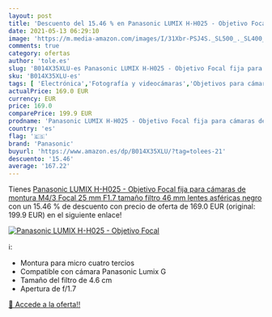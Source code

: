 ```yaml
---
layout: post
title: 'Descuento del 15.46 % en Panasonic LUMIX H-H025 - Objetivo Focal '
date: 2021-05-13 06:29:10
image: 'https://m.media-amazon.com/images/I/31Xbr-PSJ4S._SL500_._SL400_.jpg'
comments: true
category: ofertas
author: 'tole.es'
slug: 'B014X35XLU-es Panasonic LUMIX H-H025 - Objetivo Focal fija para cámaras...'
sku: 'B014X35XLU-es'
tags: [ 'Electrónica','Fotografía y videocámaras','Objetivos para cámaras','Objetivos para cámaras EVIL','Objetivos para cámaras y videocámaras','panasonic', ]
actualPrice: 169.0 EUR
currency: EUR
price: 169.0
comparePrice: 199.9 EUR
prodname: 'Panasonic LUMIX H-H025 - Objetivo Focal fija para cámaras de montura M4/3  Focal 25 mm  F1.7  tamaño filtro 46 mm  lentes asféricas   negro'
country: 'es'
flag: '🇪🇸'
brand: 'Panasonic'
buyurl: 'https://www.amazon.es/dp/B014X35XLU/?tag=tolees-21'
descuento: '15.46'
average: '167.22'
---
```


Tienes [Panasonic LUMIX H-H025 - Objetivo Focal fija para cámaras de montura M4/3  Focal 25 mm  F1.7  tamaño filtro 46 mm  lentes asféricas   negro](https://www.amazon.es/dp/B014X35XLU/?tag=tolees-21) con un 15.46 % de descuento con precio de oferta de 169.0 EUR (original: 199.9 EUR) en el siguiente enlace!

[![Panasonic LUMIX H-H025 - Objetivo Focal ](https://m.media-amazon.com/images/I/31Xbr-PSJ4S._SL500_._SL400_.jpg)](https://www.amazon.es/dp/B014X35XLU/?tag=tolees-21)

ℹ️:

- Montura para micro cuatro tercios
- Compatible con cámara Panasonic Lumix G
- Tamaño del filtro de 4.6 cm
- Apertura de f/1.7

[🛒 Accede a la oferta!!](https://www.amazon.es/dp/B014X35XLU/?tag=tolees-21)
